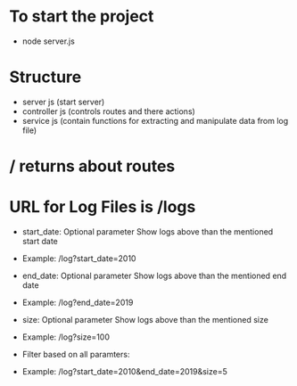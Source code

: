 # To start the project 
- node server.js

# Structure
- server js (start server)
- controller js (controls routes and there actions)
- service js (contain functions for extracting and manipulate data from log file)

# / returns about routes

# URL for Log Files is /logs
- start_date:
Optional parameter
Show logs above than the mentioned start date
- Example: /log?start_date=2010

- end_date:
Optional parameter
Show logs above than the mentioned end date
- Example: /log?end_date=2019

- size:
Optional parameter
Show logs above than the mentioned size
- Example: /log?size=100

- Filter based on all paramters:
- Example: /log?start_date=2010&end_date=2019&size=5
